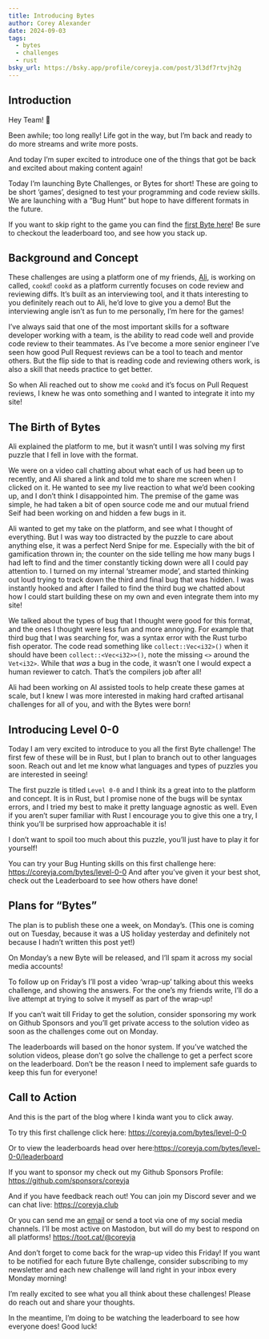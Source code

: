 ```yaml
---
title: Introducing Bytes
author: Corey Alexander
date: 2024-09-03
tags:
  - bytes
  - challenges
  - rust
bsky_url: https://bsky.app/profile/coreyja.com/post/3l3df7rtvjh2g
---
```


## Introduction

Hey Team! 👋

Been awhile; too long really! Life got in the way, but I’m back and ready to do more streams and write more posts.

And today I’m super excited to introduce one of the things that got be back and excited about making content again!

Today I’m launching Byte Challenges, or Bytes for short! These are going to be short ‘games’, designed to test your programming and code review skills. We are launching with a “Bug Hunt” but hope to have different formats in the future.

If you want to skip right to the game you can find the [first Byte here](/bytes/level-0-0)!
Be sure to checkout the leaderboard too, and see how you stack up.

## Background and Concept

These challenges are using a platform one of my friends, [Ali](https://x.com/alialobai1), is working on called, `cookd`!
`cookd` as a platform currently focuses on code review and reviewing diffs. It’s built as an interviewing tool, and it thats interesting to you definitely reach out to Ali, he’d love to give you a demo!
But the interviewing angle isn’t as fun to me personally, I’m here for the games!

I’ve always said that one of the most important skills for a software developer working with a team, is the ability to read code well and provide code review to their teammates. As I’ve become a more senior engineer I’ve seen how good Pull Request reviews can be a tool to teach and mentor others. But the flip side to that is reading code and reviewing others work, is also a skill that needs practice to get better.

So when Ali reached out to show me `cookd` and it’s focus on Pull Request reviews, I knew he was onto something and I wanted to integrate it into my site!

## The Birth of Bytes

Ali explained the platform to me, but it wasn’t until I was solving my first puzzle that I fell in love with the format.

We were on a video call chatting about what each of us had been up to recently, and Ali shared a link and told me to share me screen when I clicked on it. He wanted to see my live reaction to what we’d been cooking up, and I don’t think I disappointed him. The premise of the game was simple, he had taken a bit of open source code me and our mutual friend Seif had been working on and hidden a few bugs in it.

Ali wanted to get my take on the platform, and see what I thought of everything. But I was way too distracted by the puzzle to care about anything else, it was a perfect Nerd Snipe for me. Especially with the bit of gamification thrown in; the counter on the side telling me how many bugs I had left to find and the timer constantly ticking down were all I could pay attention to. I turned on my internal ‘streamer mode’, and started thinking out loud trying to track down the third and final bug that was hidden. I was instantly hooked and after I failed to find the third bug we chatted about how I could start building these on my own and even integrate them into my site!

We talked about the types of bug that I thought were good for this format, and the ones I thought were less fun and more annoying. For example that third bug that I was searching for, was a syntax error with the Rust turbo fish operator. The code read something like `collect::Vec<i32>()` when it should have been `collect::<Vec<i32>>()`, note the missing `<>` around the `Vet<i32>`. While that _was_ a bug in the code, it wasn’t one I would expect a human reviewer to catch. That’s the compilers job after all!

Ali had been working on AI assisted tools to help create these games at scale, but I knew I was more interested in making hard crafted artisanal challenges for all of you, and with the Bytes were born!

## Introducing Level 0-0

Today I am very excited to introduce to you all the first Byte challenge! The first few of these will be in Rust, but I plan to branch out to other languages soon. Reach out and let me know what languages and types of puzzles you are interested in seeing!

The first puzzle is titled `Level 0-0` and I think its a great into to the platform and concept. It is in Rust, but I promise none of the bugs will be syntax errors, and I tried my best to make it pretty language agnostic as well. Even if you aren’t super familiar with Rust I encourage you to give this one a try, I think you’ll be surprised how approachable it is!

I don’t want to spoil too much about this puzzle, you’ll just have to play it for yourself!

You can try your Bug Hunting skills on this first challenge here: <https://coreyja.com/bytes/level-0-0>
And after you’ve given it your best shot, check out the Leaderboard to see how others have done!

## Plans for “Bytes”

The plan is to publish these one a week, on Monday’s. (This one is coming out on Tuesday, because it was a US holiday yesterday and definitely not because I hadn’t written this post yet!)

On Monday’s a new Byte will be released, and I’ll spam it across my social media accounts!

To follow up on Friday’s I’ll post a video ‘wrap-up’ talking about this weeks challenge, and showing the answers. For the one’s my friends write, I’ll do a live attempt at trying to solve it myself as part of the wrap-up!

If you can’t wait till Friday to get the solution, consider sponsoring my work on Github Sponsors and you’ll get private access to the solution video as soon as the challenges come out on Monday.

The leaderboards will based on the honor system. If you’ve watched the solution videos, please don’t go solve the challenge to get a perfect score on the leaderboard.
Don’t be the reason I need to implement safe guards to keep this fun for everyone!

## Call to Action

And this is the part of the blog where I kinda want you to click away.

To try this first challenge click here: <https://coreyja.com/bytes/level-0-0>

Or to view the leaderboards head over here:<https://coreyja.com/bytes/level-0-0/leaderboard>

If you want to sponsor my check out my Github Sponsors Profile: <https://github.com/sponsors/coreyja>

And if you have feedback reach out! You can join my Discord sever and we can chat live: <https://coreyja.club>

Or you can send me an [email](mailto:bytes-feedback@coreyja.com) or send a toot via one of my social media channels. I’ll be most active on Mastodon, but will do my best to respond on all platforms! <https://toot.cat/@coreyja>

And don’t forget to come back for the wrap-up video this Friday! If you want to be notified for each future Byte challenge, consider subscribing to my newsletter and each new challenge will land right in your inbox every Monday morning!

I’m really excited to see what you all think about these challenges! Please do reach out and share your thoughts.

In the meantime, I’m doing to be watching the leaderboard to see how everyone does! Good luck!
